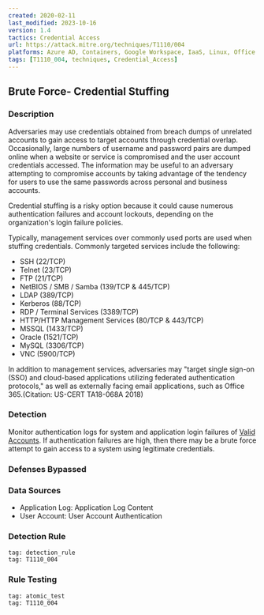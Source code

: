 ```yaml
---
created: 2020-02-11
last_modified: 2023-10-16
version: 1.4
tactics: Credential Access
url: https://attack.mitre.org/techniques/T1110/004
platforms: Azure AD, Containers, Google Workspace, IaaS, Linux, Office 365, SaaS, Windows, macOS
tags: [T1110_004, techniques, Credential_Access]
---
```


## Brute Force- Credential Stuffing

### Description

Adversaries may use credentials obtained from breach dumps of unrelated accounts to gain access to target accounts through credential overlap. Occasionally, large numbers of username and password pairs are dumped online when a website or service is compromised and the user account credentials accessed. The information may be useful to an adversary attempting to compromise accounts by taking advantage of the tendency for users to use the same passwords across personal and business accounts.

Credential stuffing is a risky option because it could cause numerous authentication failures and account lockouts, depending on the organization's login failure policies.

Typically, management services over commonly used ports are used when stuffing credentials. Commonly targeted services include the following:

* SSH (22/TCP)
* Telnet (23/TCP)
* FTP (21/TCP)
* NetBIOS / SMB / Samba (139/TCP & 445/TCP)
* LDAP (389/TCP)
* Kerberos (88/TCP)
* RDP / Terminal Services (3389/TCP)
* HTTP/HTTP Management Services (80/TCP & 443/TCP)
* MSSQL (1433/TCP)
* Oracle (1521/TCP)
* MySQL (3306/TCP)
* VNC (5900/TCP)

In addition to management services, adversaries may "target single sign-on (SSO) and cloud-based applications utilizing federated authentication protocols," as well as externally facing email applications, such as Office 365.(Citation: US-CERT TA18-068A 2018)

### Detection

Monitor authentication logs for system and application login failures of [Valid Accounts](https://attack.mitre.org/techniques/T1078). If authentication failures are high, then there may be a brute force attempt to gain access to a system using legitimate credentials.

### Defenses Bypassed



### Data Sources

  - Application Log: Application Log Content
  -  User Account: User Account Authentication
### Detection Rule

```query
tag: detection_rule
tag: T1110_004
```

### Rule Testing

```query
tag: atomic_test
tag: T1110_004
```
